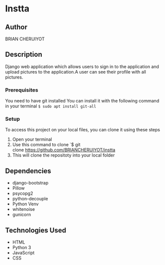 # Instta
## Author
BRIAN CHERUIYOT
## Description
Django web application which allows users to sign in to the application and upload pictures to the application.A user can see their profile with all  pictures.

### Prerequisites
You need to have git installed
You can install it with the following command in your terminal
`$ sudo apt install git-all`
### Setup
To access this project on your local files, you can clone it using these steps
1. Open your terminal
2. Use this command to clone `$ git clone https://github.com/BRIANCHERUIYOT/instta
3. This will clone the repositoty into your local folder
## Dependencies
* django-bootstrap
* Pillow
* psycopg2
* python-decouple
* Python Venv
* whitenoise
* gunicorn
## Technologies Used
* HTML
* Python 3
* JavaScript
* CSS